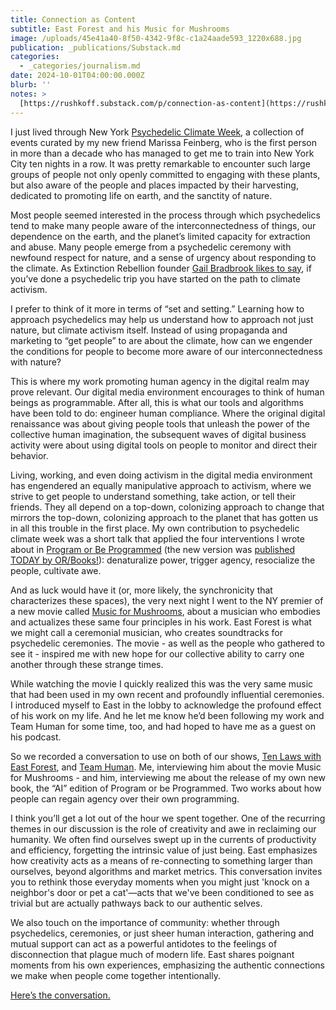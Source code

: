 ```yaml
---
title: Connection as Content
subtitle: East Forest and his Music for Mushrooms
image: /uploads/45e41a40-8f50-4342-9f8c-c1a24aade593_1220x688.jpg
publication: _publications/Substack.md
categories:
  - _categories/journalism.md
date: 2024-10-01T04:00:00.000Z
blurb: ''
notes: >
  [https://rushkoff.substack.com/p/connection-as-content](https://rushkoff.substack.com/p/connection-as-content)
---
```


I just lived through New York [Psychedelic Climate Week](https://www.psyca.org/psychedelic-climate-week), a collection of events curated by my new friend Marissa Feinberg, who is the first person in more than a decade who has managed to get me to train into New York City ten nights in a row. It was pretty remarkable to encounter such large groups of people not only openly committed to engaging with these plants, but also aware of the people and places impacted by their harvesting, dedicated to promoting life on earth, and the sanctity of nature. 

Most people seemed interested in the process through which psychedelics tend to make many people aware of the interconnectedness of things, our dependence on the earth, and the planet’s limited capacity for extraction and abuse. Many people emerge from a psychedelic ceremony with newfound respect for nature, and a sense of urgency about responding to the climate. As Extinction Rebellion founder [Gail Bradbrook likes to say](https://www.whatisemerging.com/opinions/psychedelics-and-social-change), if you’ve done a psychedelic trip you have started on the path to climate activism. 

I prefer to think of it more in terms of “set and setting.” Learning how to approach psychedelics may help us understand how to approach not just nature, but climate activism itself. Instead of using propaganda and marketing to “get people” to are about the climate, how can we engender the conditions for people to become more aware of our interconnectedness with nature? 

This is where my work promoting human agency in the digital realm may prove relevant. Our digital media environment encourages to think of human beings as programmable. After all, this is what our tools and algorithms have been told to do: engineer human compliance. Where the original digital renaissance was about giving people tools that unleash the power of the collective human imagination, the subsequent waves of digital business activity were about using digital tools on people to monitor and direct their behavior. 

Living, working, and even doing activism in the digital media environment has engendered an equally manipulative approach to activism, where we strive to get people to understand something, take action, or tell their friends. They all depend on a top-down, colonizing approach to change that mirrors the top-down, colonizing approach to the planet that has gotten us in all this trouble in the first place. My own contribution to psychedelic climate week was a short talk that applied the four interventions I wrote about in [Program or Be Programmed](https://orbooks.com/catalog/program-or-be-programmed/) (the new version was [published TODAY by OR/Books!](https://orbooks.com/catalog/program-or-be-programmed/)): denaturalize power, trigger agency, resocialize the people, cultivate awe. 

And as luck would have it (or, more likely, the synchronicity that characterizes these spaces), the very next night I went to the NY premier of a new movie called [Music for Mushrooms](https://eastforest.org/music-for-mushrooms), about a musician who embodies and actualizes these same four principles in his work. East Forest is what we might call a ceremonial musician, who creates soundtracks for psychedelic ceremonies. The movie - as well as the people who gathered to see it - inspired me with new hope for our collective ability to carry one another through these strange times. 

While watching the movie I quickly realized this was the very same music that had been used in my own recent and profoundly influential ceremonies. I introduced myself to East in the lobby to acknowledge the profound effect of his work on my life. And he let me know he’d been following my work and Team Human for some time, too, and had hoped to have me as a guest on his podcast. 

So we recorded a conversation to use on both of our shows, [Ten Laws with East Forest](https://podcasts.apple.com/us/podcast/ten-laws-with-east-forest/id1377403437), and [Team Human](https://www.teamhuman.fm/episodes/300-east-forest-music-for-mushrooms). Me, interviewing him about the movie Music for Mushrooms - and him, interviewing me about the release of my own new book, the “AI” edition of Program or be Programmed. Two works about how people can regain agency over their own programming. 

I think you’ll get a lot out of the hour we spent together. One of the recurring themes in our discussion is the role of creativity and awe in reclaiming our humanity. We often find ourselves swept up in the currents of productivity and efficiency, forgetting the intrinsic value of just being. East emphasizes how creativity acts as a means of re-connecting to something larger than ourselves, beyond algorithms and market metrics. This conversation invites you to rethink those everyday moments when you might just 'knock on a neighbor's door or pet a cat'—acts that we've been conditioned to see as trivial but are actually pathways back to our authentic selves.

We also touch on the importance of community: whether through psychedelics, ceremonies, or just sheer human interaction, gathering and mutual support can act as a powerful antidotes to the feelings of disconnection that plague much of modern life. East shares poignant moments from his own experiences, emphasizing the authentic connections we make when people come together intentionally. 

[Here’s the conversation.](https://www.teamhuman.fm/episodes/300-east-forest-music-for-mushrooms) 
